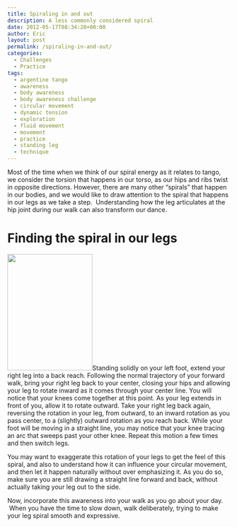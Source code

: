 ```yaml
---
title: Spiraling in and out
description: A less commonly considered spiral
date: 2012-05-17T08:34:20+00:00
author: Eric
layout: post
permalink: /spiraling-in-and-out/
categories:
  - Challenges
  - Practice
tags:
  - argentine tango
  - awareness
  - body awareness
  - body awareness challenge
  - circular movement
  - dynamic tension
  - exploration
  - fluid movement
  - movement
  - practice
  - standing leg
  - technique
---
```


Most of the time when we think of our spiral energy as it relates to
tango, we consider the torsion that happens in our torso, as our hips
and ribs twist in opposite directions. However, there are many other
&#8220;spirals&#8221; that happen in our bodies, and we would like
to draw attention to the spiral that happens in our legs as we take a
step.  Understanding how the leg articulates at the hip joint during
our walk can also transform our dance.

# Finding the spiral in our legs

[<img class="alignleft size-full
wp-image-131540" title="femoral spiral" alt=""
src="http://tangobreath.com/wp-content/uploads/2012/05/femoral-rotation.jpg"
width="192" height="263"
/>](http://tangobreath.com/wp-content/uploads/2012/05/femoral-rotation.jpg)Standing
solidly on your left foot, extend your right leg into a back
reach. Following the normal trajectory of your forward walk, bring
your right leg back to your center, closing your hips and allowing
your leg to rotate inward as it comes through your center line. You
will notice that your knees come together at this point. As your leg
extends in front of you, allow it to rotate outward. Take your right
leg back again, reversing the rotation in your leg, from outward, to an
inward rotation as you pass center, to a (slightly) outward rotation
as you reach back. While your foot will be moving in a straight line,
you may notice that your knee tracing an arc that sweeps past your other
knee. Repeat this motion a few times and then switch legs.

You may want to exaggerate this rotation of your legs to get the feel of
this spiral, and also to understand how it can influence your circular
movement, and then let it happen naturally without over emphasizing it. As
you do so, make sure you are still drawing a straight line forward and
back, without actually taking your leg out to the side.

Now, incorporate this awareness into your walk as you go about your
day.  When you have the time to slow down, walk deliberately, trying
to make your leg spiral smooth and expressive.

